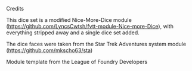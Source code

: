 Credits

This dice set is a modified Nice-More-Dice module (https://github.com/LyncsCwtsh/fvtt-module-Nice-more-Dice), with everything stripped away and a single dice set added.

The dice faces were taken from the Star Trek Adventures system module (https://github.com/mkscho63/sta)

Module template from the League of Foundry Developers


